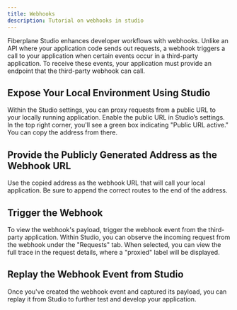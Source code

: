 ```yaml
---
title: Webhooks
description: Tutorial on webhooks in studio
---
```


Fiberplane Studio enhances developer workflows with webhooks. Unlike an API where your application code sends out requests, a webhook triggers a call to your application when certain events occur in a third-party application. To receive these events, your application must provide an endpoint that the third-party webhook can call.

## Expose Your Local Environment Using Studio
Within the Studio settings, you can proxy requests from a public URL to your locally running application. Enable the public URL in Studio’s settings. In the top right corner, you'll see a green box indicating "Public URL active." You can copy the address from there.

## Provide the Publicly Generated Address as the Webhook URL
Use the copied address as the webhook URL that will call your local application. Be sure to append the correct routes to the end of the address.

## Trigger the Webhook
To view the webhook's payload, trigger the webhook event from the third-party application. Within Studio, you can observe the incoming request from the webhook under the "Requests" tab. When selected, you can view the full trace in the request details, where a "proxied" label will be displayed.

## Replay the Webhook Event from Studio
Once you've created the webhook event and captured its payload, you can replay it from Studio to further test and develop your application.